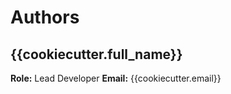 # Authors

## {{cookiecutter.full_name}}
**Role:** Lead Developer
**Email:** {{cookiecutter.email}}
